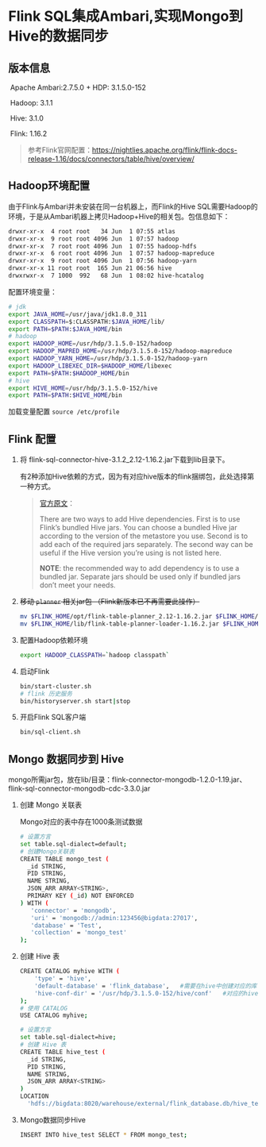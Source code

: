 # Flink SQL集成Ambari,实现Mongo到Hive的数据同步

## 版本信息

​	Apache Ambari:2.7.5.0 + HDP: 3.1.5.0-152

​	Hadoop: 3.1.1

​	Hive: 3.1.0

​	Flink: 1.16.2

> 参考Flink官网配置：https://nightlies.apache.org/flink/flink-docs-release-1.16/docs/connectors/table/hive/overview/

## Hadoop环境配置

由于Flink与Ambari并未安装在同一台机器上，而Flink的Hive SQL需要Hadoop的环境，于是从Ambari机器上拷贝Hadoop+Hive的相关包。包信息如下：

```bash
drwxr-xr-x  4 root root   34 Jun  1 07:55 atlas
drwxr-xr-x  9 root root 4096 Jun  1 07:57 hadoop
drwxr-xr-x  7 root root 4096 Jun  1 07:55 hadoop-hdfs
drwxr-xr-x  6 root root 4096 Jun  1 07:57 hadoop-mapreduce
drwxr-xr-x  9 root root 4096 Jun  1 07:56 hadoop-yarn
drwxr-xr-x 11 root root  165 Jun 21 06:56 hive
drwxrwxr-x  7 1000  992   68 Jun  1 08:02 hive-hcatalog
```

配置环境变量：

```bash
# jdk
export JAVA_HOME=/usr/java/jdk1.8.0_311
export CLASSPATH=$:CLASSPATH:$JAVA_HOME/lib/
export PATH=$PATH:$JAVA_HOME/bin
# hadoop
export HADOOP_HOME=/usr/hdp/3.1.5.0-152/hadoop
export HADOOP_MAPRED_HOME=/usr/hdp/3.1.5.0-152/hadoop-mapreduce
export HADOOP_YARN_HOME=/usr/hdp/3.1.5.0-152/hadoop-yarn
export HADOOP_LIBEXEC_DIR=$HADOOP_HOME/libexec
export PATH=$PATH:$HADOOP_HOME/bin
# hive
export HIVE_HOME=/usr/hdp/3.1.5.0-152/hive
export PATH=$PATH:$HIVE_HOME/bin
```

加载变量配置 `source /etc/profile`	

## Flink 配置

1. 将 flink-sql-connector-hive-3.1.2_2.12-1.16.2.jar下载到lib目录下。

   有2种添加Hive依赖的方式，因为有对应hive版本的flink捆绑包，此处选择第一种方式。

   > [官方原文](https://nightlies.apache.org/flink/flink-docs-release-1.16/docs/connectors/table/hive/overview/#dependencies)：
   >
   > There are two ways to add Hive dependencies. First is to use Flink’s bundled Hive jars. You can choose a bundled Hive jar according to the version of the metastore you use. Second is to add each of the required jars separately. The second way can be useful if the Hive version you’re using is not listed here.
   >
   > **NOTE**: the recommended way to add dependency is to use a bundled jar. Separate jars should be used only if bundled jars don’t meet your needs.

2. ~~移动 `planner` 相关jar包 （Flink新版本已不再需要此操作）~~

   ```bash
   mv $FLINK_HOME/opt/flink-table-planner_2.12-1.16.2.jar $FLINK_HOME/lib/flink-table-planner_2.12-1.16.2.jar
   mv $FLINK_HOME/lib/flink-table-planner-loader-1.16.2.jar $FLINK_HOME/opt/flink-table-planner-loader-1.16.2.jar
   ```

3. 配置Hadoop依赖环境

   ```bash
   export HADOOP_CLASSPATH=`hadoop classpath`
   ```

4. 启动Flink

   ```bash
   bin/start-cluster.sh
   # flink 历史服务
   bin/historyserver.sh start|stop
   ```

5. 开启Flink SQL客户端

   ```bash
   bin/sql-client.sh
   ```

## Mongo 数据同步到 Hive

mongo所需jar包，放在lib/目录：flink-connector-mongodb-1.2.0-1.19.jar、flink-sql-connector-mongodb-cdc-3.3.0.jar


1. 创建 Mongo 关联表

   Mongo对应的表中存在1000条测试数据

   ```bash
   # 设置方言
   set table.sql-dialect=default;
   # 创建Mongo关联表
   CREATE TABLE mongo_test (
     _id STRING,
     PID STRING,
     NAME STRING,
     JSON_ARR ARRAY<STRING>,
     PRIMARY KEY (_id) NOT ENFORCED
   ) WITH (
      'connector' = 'mongodb',
      'uri' = 'mongodb://admin:123456@bigdata:27017',
      'database' = 'Test',
      'collection' = 'mongo_test'
   );
   ```
   
2. 创建 Hive 表

   ```bash
   CREATE CATALOG myhive WITH (
       'type' = 'hive',
       'default-database' = 'flink_database',	#需要在hive中创建对应的库
       'hive-conf-dir' = '/usr/hdp/3.1.5.0-152/hive/conf'	#对应的hive配置文件
   );
   # 使用 CATALOG
   USE CATALOG myhive;
   
   # 设置方言
   set table.sql-dialect=hive;
   # 创建 Hive 表
   CREATE TABLE hive_test (
     _id STRING,
     PID STRING,
     NAME STRING,
     JSON_ARR ARRAY<STRING>
   ) 
   LOCATION
     'hdfs://bigdata:8020/warehouse/external/flink_database.db/hive_test'; 
   ```

3. Mongo数据同步Hive

   ```bash
   INSERT INTO hive_test SELECT * FROM mongo_test;
   ```

